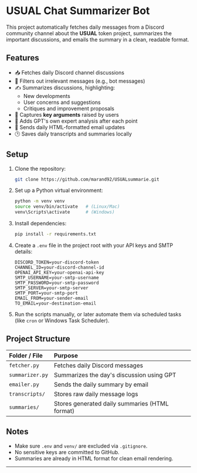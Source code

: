 # USUAL Chat Summarizer Bot

This project automatically fetches daily messages from a Discord community channel about the **USUAL** token project, summarizes the important discussions, and emails the summary in a clean, readable format.

## Features

- 📥 Fetches daily Discord channel discussions
- 🧹 Filters out irrelevant messages (e.g., bot messages)
- ✍️ Summarizes discussions, highlighting:
  - New developments
  - User concerns and suggestions
  - Critiques and improvement proposals
- 📝 Captures **key arguments** raised by users
- 🧠 Adds GPT's own expert analysis after each point
- 📧 Sends daily HTML-formatted email updates
- 🕒 Saves daily transcripts and summaries locally

## Setup

1. Clone the repository:

    ```bash
    git clone https://github.com/marand92/USUALsummarie.git

2. Set up a Python virtual environment:

    ```bash
    python -m venv venv
    source venv/bin/activate   # (Linux/Mac)
    venv\Scripts\activate      # (Windows)
    ```

3. Install dependencies:

    ```bash
    pip install -r requirements.txt
    ```

4. Create a `.env` file in the project root with your API keys and SMTP details:

    ```env
    DISCORD_TOKEN=your-discord-token
    CHANNEL_ID=your-discord-channel-id
    OPENAI_API_KEY=your-openai-api-key
    SMTP_USERNAME=your-smtp-username
    SMTP_PASSWORD=your-smtp-password
    SMTP_SERVER=your-smtp-server
    SMTP_PORT=your-smtp-port
    EMAIL_FROM=your-sender-email
    TO_EMAIL=your-destination-email
    ```

5. Run the scripts manually, or later automate them via scheduled tasks (like `cron` or Windows Task Scheduler).

## Project Structure

| Folder / File | Purpose |
|:---|:---|
| `fetcher.py` | Fetches daily Discord messages |
| `summarizer.py` | Summarizes the day's discussion using GPT |
| `emailer.py` | Sends the daily summary by email |
| `transcripts/` | Stores raw daily message logs |
| `summaries/` | Stores generated daily summaries (HTML format) |

## Notes

- Make sure `.env` and `venv/` are excluded via `.gitignore`.
- No sensitive keys are committed to GitHub.
- Summaries are already in HTML format for clean email rendering.

---
